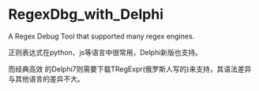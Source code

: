 # RegexDbg_with_Delphi
A Regex Debug Tool that supported many regex engines.



正则表达式在python、js等语言中很常用，Delphi新版也支持。

而经典高效 的Delphi7则需要下载TRegExpr(俄罗斯人写的)来支持，其语法差异与其他语言的差异不大。
